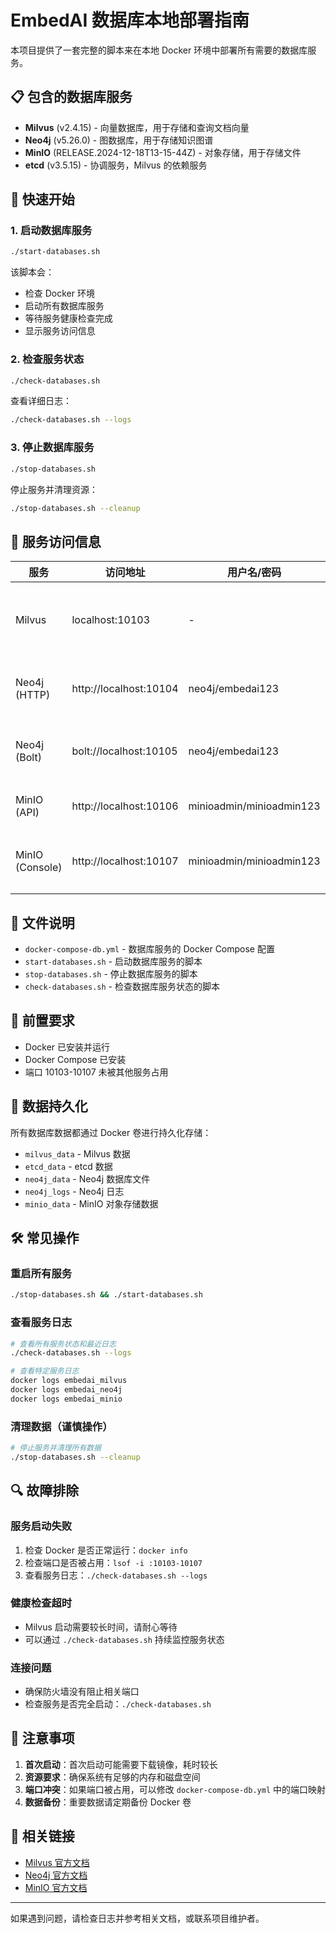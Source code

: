 # EmbedAI 数据库本地部署指南

本项目提供了一套完整的脚本来在本地 Docker 环境中部署所有需要的数据库服务。

## 📋 包含的数据库服务

- **Milvus** (v2.4.15) - 向量数据库，用于存储和查询文档向量
- **Neo4j** (v5.26.0) - 图数据库，用于存储知识图谱
- **MinIO** (RELEASE.2024-12-18T13-15-44Z) - 对象存储，用于存储文件
- **etcd** (v3.5.15) - 协调服务，Milvus 的依赖服务

## 🚀 快速开始

### 1. 启动数据库服务

```bash
./start-databases.sh
```

该脚本会：
- 检查 Docker 环境
- 启动所有数据库服务
- 等待服务健康检查完成
- 显示服务访问信息

### 2. 检查服务状态

```bash
./check-databases.sh
```

查看详细日志：
```bash
./check-databases.sh --logs
```

### 3. 停止数据库服务

```bash
./stop-databases.sh
```

停止服务并清理资源：
```bash
./stop-databases.sh --cleanup
```

## 🔌 服务访问信息

| 服务 | 访问地址 | 用户名/密码 | 用途 |
|------|----------|-------------|------|
| Milvus | localhost:10103 | - | 向量数据库 gRPC 端点 |
| Neo4j (HTTP) | http://localhost:10104 | neo4j/embedai123 | 图数据库 Web 界面 |
| Neo4j (Bolt) | bolt://localhost:10105 | neo4j/embedai123 | 图数据库连接端点 |
| MinIO (API) | http://localhost:10106 | minioadmin/minioadmin123 | 对象存储 API |
| MinIO (Console) | http://localhost:10107 | minioadmin/minioadmin123 | 对象存储管理界面 |

## 📁 文件说明

- `docker-compose-db.yml` - 数据库服务的 Docker Compose 配置
- `start-databases.sh` - 启动数据库服务的脚本
- `stop-databases.sh` - 停止数据库服务的脚本
- `check-databases.sh` - 检查数据库服务状态的脚本

## 🔧 前置要求

- Docker 已安装并运行
- Docker Compose 已安装
- 端口 10103-10107 未被其他服务占用

## 💾 数据持久化

所有数据库数据都通过 Docker 卷进行持久化存储：

- `milvus_data` - Milvus 数据
- `etcd_data` - etcd 数据
- `neo4j_data` - Neo4j 数据库文件
- `neo4j_logs` - Neo4j 日志
- `minio_data` - MinIO 对象存储数据

## 🛠️ 常见操作

### 重启所有服务
```bash
./stop-databases.sh && ./start-databases.sh
```

### 查看服务日志
```bash
# 查看所有服务状态和最近日志
./check-databases.sh --logs

# 查看特定服务日志
docker logs embedai_milvus
docker logs embedai_neo4j
docker logs embedai_minio
```

### 清理数据（谨慎操作）
```bash
# 停止服务并清理所有数据
./stop-databases.sh --cleanup
```

## 🔍 故障排除

### 服务启动失败
1. 检查 Docker 是否正常运行：`docker info`
2. 检查端口是否被占用：`lsof -i :10103-10107`
3. 查看服务日志：`./check-databases.sh --logs`

### 健康检查超时
- Milvus 启动需要较长时间，请耐心等待
- 可以通过 `./check-databases.sh` 持续监控服务状态

### 连接问题
- 确保防火墙没有阻止相关端口
- 检查服务是否完全启动：`./check-databases.sh`

## 📝 注意事项

1. **首次启动**：首次启动可能需要下载镜像，耗时较长
2. **资源要求**：确保系统有足够的内存和磁盘空间
3. **端口冲突**：如果端口被占用，可以修改 `docker-compose-db.yml` 中的端口映射
4. **数据备份**：重要数据请定期备份 Docker 卷

## 🔗 相关链接

- [Milvus 官方文档](https://milvus.io/docs)
- [Neo4j 官方文档](https://neo4j.com/docs/)
- [MinIO 官方文档](https://min.io/docs/minio/linux/index.html)

---

如果遇到问题，请检查日志并参考相关文档，或联系项目维护者。
